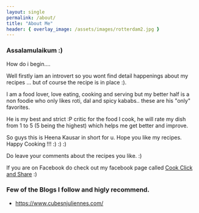 ```yaml
---
layout: single
permalink: /about/
title: "About Me"
header: { overlay_image: /assets/images/rotterdam2.jpg }
---
```


### Assalamulaikum :) 

How do i begin....

Well firstly iam an introvert so you wont find detail happenings about my recipes ... but of course the recipe is in place :). 

I am a food lover, love eating, cooking and serving but my better half is a non foodie who only likes roti, dal and spicy kababs.. these are his "only" favorites. 

He is my best and strict :P critic for the food I cook, he will rate my dish from 1 to 5 (5 being the highest) which helps me get better and improve. 

So guys this is Heena Kausar in short for u. Hope you like my recipes. Happy Cooking !!! :) :) :) 

Do leave your comments about the recipes you like. :) 

If you are on Facebook do check out my facebook page called [Cook Click and Share](https://www.facebook.com/cookclickandshare/) :)


### Few of the Blogs I follow and higly recommend.

- https://www.cubesnjuliennes.com/
